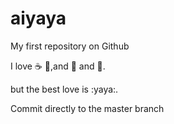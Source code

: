 # aiyaya
My first repository on Github

I love :coffee: :pizza:,and :dancer: and :girl:.

but the best love is :yaya:.

Commit directly to the master branch
